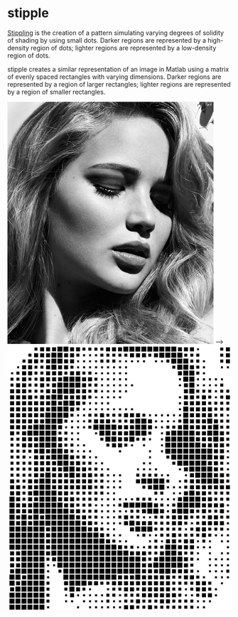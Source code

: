 stipple
=======

[Stippling](http://en.wikipedia.org/wiki/Stippling) is the creation of a pattern simulating varying degrees of solidity of shading by using small dots. Darker regions are represented by a high-density region of dots; lighter regions are represented by a low-density region of dots.

stipple creates a similar representation of an image in Matlab using a matrix of evenly spaced rectangles with varying dimensions. Darker regions are represented by a region of larger rectangles; lighter regions are represented by a region of smaller rectangles.

![original image](https://github.com/cswagner/stipple/blob/develop/images/jlaw.jpg "Original") --> ![stippled image](https://github.com/cswagner/stipple/blob/develop/output/jlaw-stipple.jpg "After stipple")